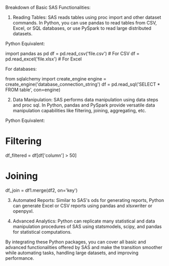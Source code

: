 
Breakdown of Basic SAS Functionalities:

1. Reading Tables:
SAS reads tables using proc import and other dataset commands. In Python, you can use pandas to read tables from CSV, Excel, or SQL databases, or use PySpark to read large distributed datasets.

Python Equivalent:

import pandas as pd
df = pd.read_csv('file.csv')  # For CSV
df = pd.read_excel('file.xlsx')  # For Excel

For databases:

from sqlalchemy import create_engine
engine = create_engine('database_connection_string')
df = pd.read_sql('SELECT * FROM table', con=engine)



2. Data Manipulation:
SAS performs data manipulation using data steps and proc sql. In Python, pandas and PySpark provide versatile data manipulation capabilities like filtering, joining, aggregating, etc.

Python Equivalent:

# Filtering
df_filtered = df[df['column'] > 50]
# Joining
df_join = df1.merge(df2, on='key')



3. Automated Reports:
Similar to SAS's ods for generating reports, Python can generate Excel or CSV reports using pandas and xlsxwriter or openpyxl.


4. Advanced Analytics:
Python can replicate many statistical and data manipulation procedures of SAS using statsmodels, scipy, and pandas for statistical computations.



By integrating these Python packages, you can cover all basic and advanced functionalities offered by SAS and make the transition smoother while automating tasks, handling large datasets, and improving performance.
